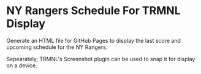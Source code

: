 # NY Rangers Schedule For TRMNL Display

Generate an HTML file for GitHub Pages to display the last score and upcoming schedule for the NY Rangers. 

Sepearately, TRMNL's Screenshot plugin can be used to snap it for display on a device.
